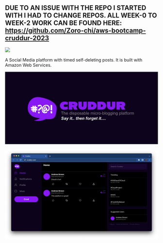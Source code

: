 ## DUE TO AN ISSUE WITH THE REPO I STARTED WITH I HAD TO CHANGE REPOS. ALL WEEK-0 TO WEEK-2 WORK CAN BE FOUND HERE: https://github.com/Zoro-chi/aws-bootcamp-cruddur-2023

![](https://codebuild.ca-central-1.amazonaws.com/badges?uuid=eyJlbmNyeXB0ZWREYXRhIjoiMnhTOUlQNEZJenFKNzNMN3F3RXNNNzhEMWE1TmhtMmxiKzNsR29PM2Q4NURqdHk4UCtPZDZlL0ExZ3A3SlAzcnF1T2Vydk1ZRTdpbmVYeVY2UktUdGxvPSIsIml2UGFyYW1ldGVyU3BlYyI6ImJSQkN5bkNEeHgzbU5pMXEiLCJtYXRlcmlhbFNldFNlcmlhbCI6MX0%3D&branch=main)

A Social Media platform with timed self-deleting posts. It is built with Amazon Web Services.

![Cruddur Graphic](_docs/assets/cruddur-banner.jpg)

![Cruddur Screenshot](_docs/assets/cruddur-screenshot.png)